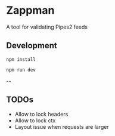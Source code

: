 # Zappman

A tool for validating Pipes2 feeds

## Development

`npm install`

`npm run dev`


--

## TODOs

- Allow to lock headers
- Allow to lock ctx
- Layout issue when requests are larger
